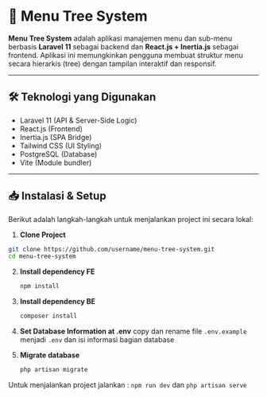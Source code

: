 # 📁 Menu Tree System

**Menu Tree System** adalah aplikasi manajemen menu dan sub-menu berbasis **Laravel 11** sebagai backend dan **React.js + Inertia.js** sebagai frontend. Aplikasi ini memungkinkan pengguna membuat struktur menu secara hierarkis (tree) dengan tampilan interaktif dan responsif.

---

## 🛠️ Teknologi yang Digunakan

- Laravel 11 (API & Server-Side Logic)
- React.js (Frontend)
- Inertia.js (SPA Bridge)
- Tailwind CSS (UI Styling)
- PostgreSQL (Database)
- Vite (Module bundler)

---

## 📥 Instalasi & Setup

Berikut adalah langkah-langkah untuk menjalankan project ini secara lokal:

1. **Clone Project**

```bash
git clone https://github.com/username/menu-tree-system.git
cd menu-tree-system
```

2. **Install dependency FE**
   ```bash
   npm install
   ```
3. **Install dependency BE**
   ```bash
   composer install
   ```
4. **Set Database Information at .env**
   copy dan rename file ```.env.example``` menjadi ```.env``` dan isi informasi bagian database
   
5. **Migrate database**
   ```bash
   php artisan migrate
   ```
Untuk menjalankan project jalankan :
```npm run dev``` dan ```php artisan serve```
